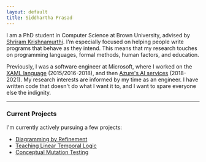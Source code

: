 ```yaml
---
layout: default
title: Siddhartha Prasad
---
```


I am a PhD student in Computer Science at Brown University, advised by [Shriram Krishnamurthi](https://cs.brown.edu/~sk/). I'm especially focused on helping people write programs that behave as they intend. This means that my research touches on programming languages, formal methods, human factors, and education.

Previously, I was a software engineer at Microsoft, where I worked on the [XAML language](https://en.wikipedia.org/wiki/Extensible_Application_Markup_Language) (2015/2016-2018), and then [Azure's AI services](https://azure.microsoft.com/en-us/products/ai-services) (2018-2021). My research interests are informed by my time as an engineer. I have written code that doesn't do what I want it to, and I want to spare everyone else the indignity.

---

### Current Projects

I'm currently actively pursuing a few projects:

- [Diagramming by Refinement](/diagramming)
- [Teaching Linear Temporal Logic](/lineartemporallogic)
- [Conceptual Mutation Testing](/conceptualmutation)

